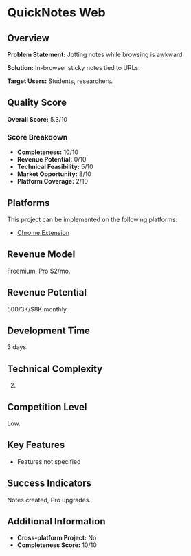 # QuickNotes Web

## Overview
**Problem Statement:** Jotting notes while browsing is awkward.

**Solution:** In-browser sticky notes tied to URLs.

**Target Users:** Students, researchers.

## Quality Score
**Overall Score:** 5.3/10

### Score Breakdown
- **Completeness:** 10/10
- **Revenue Potential:** 0/10
- **Technical Feasibility:** 5/10
- **Market Opportunity:** 8/10
- **Platform Coverage:** 2/10

## Platforms
This project can be implemented on the following platforms:
- [Chrome Extension](./platforms/chrome-extension/)

## Revenue Model
Freemium, Pro $2/mo.

## Revenue Potential
$500/$3K/$8K monthly.

## Development Time
3 days.

## Technical Complexity
2.

## Competition Level
Low.

## Key Features
- Features not specified

## Success Indicators
Notes created, Pro upgrades.

## Additional Information
- **Cross-platform Project:** No
- **Completeness Score:** 10/10
